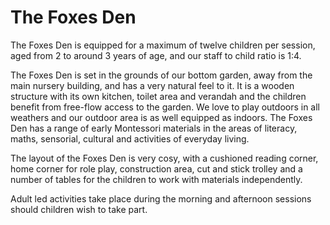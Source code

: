---
---

# The Foxes Den

The Foxes Den is equipped for a maximum of twelve children per session, aged from 2 to around 3 years of age, and our staff to child ratio is 1:4.

The Foxes Den is set in the grounds of our bottom garden, away from the main nursery building, and has a very natural feel to it. It is a wooden structure with its own kitchen, toilet area and verandah and the children benefit from free-flow access to the garden. We love to play outdoors in all weathers and our outdoor area is as well equipped as indoors. The Foxes Den has a range of early Montessori materials in the areas of literacy, maths, sensorial, cultural and activities of everyday living.

The layout of the Foxes Den is very cosy, with a cushioned reading corner, home corner for role play, construction area, cut and stick trolley and a number of tables for the children to work with materials independently.

Adult led activities take place during the morning and afternoon sessions should children wish to take part.
